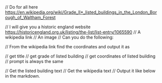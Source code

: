 // Do for all here https://en.wikipedia.org/wiki/Grade_II*_listed_buildings_in_the_London_Borough_of_Waltham_Forest

// I will give you a historic england website https://historicengland.org.uk/listing/the-list/list-entry/1065590
// A wikipedia link
// An image
// Can you do the following:

// From the wikipedia link find the coordinates and output it as

// get title
// get grade of listed building
// get coordinates of listed building
// prompt is always the same

// Get the listed building text
// Get the wikipedia text
// Output it like below in the markdown.
